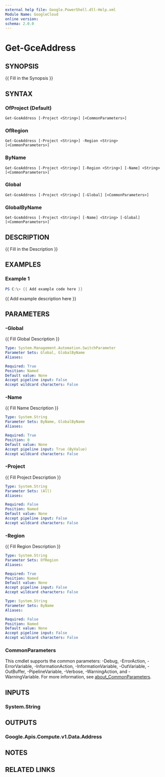 ```yaml
---
external help file: Google.PowerShell.dll-Help.xml
Module Name: GoogleCloud
online version:
schema: 2.0.0
---
```


# Get-GceAddress

## SYNOPSIS
{{ Fill in the Synopsis }}

## SYNTAX

### OfProject (Default)
```
Get-GceAddress [-Project <String>] [<CommonParameters>]
```

### OfRegion
```
Get-GceAddress [-Project <String>] -Region <String> [<CommonParameters>]
```

### ByName
```
Get-GceAddress [-Project <String>] [-Region <String>] [-Name] <String> [<CommonParameters>]
```

### Global
```
Get-GceAddress [-Project <String>] [-Global] [<CommonParameters>]
```

### GlobalByName
```
Get-GceAddress [-Project <String>] [-Name] <String> [-Global] [<CommonParameters>]
```

## DESCRIPTION
{{ Fill in the Description }}

## EXAMPLES

### Example 1
```powershell
PS C:\> {{ Add example code here }}
```

{{ Add example description here }}

## PARAMETERS

### -Global
{{ Fill Global Description }}

```yaml
Type: System.Management.Automation.SwitchParameter
Parameter Sets: Global, GlobalByName
Aliases:

Required: True
Position: Named
Default value: None
Accept pipeline input: False
Accept wildcard characters: False
```

### -Name
{{ Fill Name Description }}

```yaml
Type: System.String
Parameter Sets: ByName, GlobalByName
Aliases:

Required: True
Position: 0
Default value: None
Accept pipeline input: True (ByValue)
Accept wildcard characters: False
```

### -Project
{{ Fill Project Description }}

```yaml
Type: System.String
Parameter Sets: (All)
Aliases:

Required: False
Position: Named
Default value: None
Accept pipeline input: False
Accept wildcard characters: False
```

### -Region
{{ Fill Region Description }}

```yaml
Type: System.String
Parameter Sets: OfRegion
Aliases:

Required: True
Position: Named
Default value: None
Accept pipeline input: False
Accept wildcard characters: False
```

```yaml
Type: System.String
Parameter Sets: ByName
Aliases:

Required: False
Position: Named
Default value: None
Accept pipeline input: False
Accept wildcard characters: False
```

### CommonParameters
This cmdlet supports the common parameters: -Debug, -ErrorAction, -ErrorVariable, -InformationAction, -InformationVariable, -OutVariable, -OutBuffer, -PipelineVariable, -Verbose, -WarningAction, and -WarningVariable. For more information, see [about_CommonParameters](http://go.microsoft.com/fwlink/?LinkID=113216).

## INPUTS

### System.String

## OUTPUTS

### Google.Apis.Compute.v1.Data.Address

## NOTES

## RELATED LINKS
